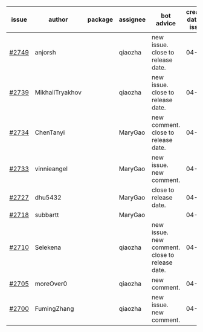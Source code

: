 | issue | author | package | assignee | bot advice | created date of issue | target release date | date from target |
| ------ | ------ | ------ | ------ | ------ | ------ | ------ | :-----: |
| [#2749](https://github.com/Azure/sdk-release-request/issues/2749) | anjorsh |  | qiaozha | new issue. close to release date.  | 04-29 | 05-02 | 1 |
| [#2739](https://github.com/Azure/sdk-release-request/issues/2739) | MikhailTryakhov |  | qiaozha | new issue. close to release date.  | 04-25 | 05-02 | 1 |
| [#2734](https://github.com/Azure/sdk-release-request/issues/2734) | ChenTanyi |  | MaryGao | new comment. close to release date.  | 04-22 | 04-28 | -2 |
| [#2733](https://github.com/Azure/sdk-release-request/issues/2733) | vinnieangel |  | MaryGao | new issue. new comment. | 04-21 | 05-05 |  |
| [#2727](https://github.com/Azure/sdk-release-request/issues/2727) | dhu5432 |  | MaryGao | close to release date.  | 04-21 | 05-02 | 1 |
| [#2718](https://github.com/Azure/sdk-release-request/issues/2718) | subbartt |  | MaryGao |  | 04-20 | 05-09 |  |
| [#2710](https://github.com/Azure/sdk-release-request/issues/2710) | Selekena |  | qiaozha | new issue. new comment. close to release date.  | 04-15 | 05-02 | 1 |
| [#2705](https://github.com/Azure/sdk-release-request/issues/2705) | moreOver0 |  | qiaozha | new comment. | 04-15 | 04-22 |  |
| [#2700](https://github.com/Azure/sdk-release-request/issues/2700) | FumingZhang |  | qiaozha | new issue. new comment. | 04-15 | 04-19 |  |
